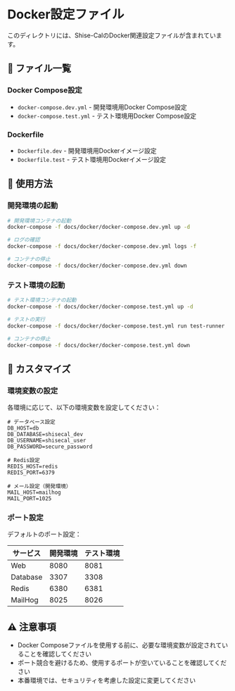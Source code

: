 # Docker設定ファイル

このディレクトリには、Shise-CalのDocker関連設定ファイルが含まれています。

## 📁 ファイル一覧

### Docker Compose設定
- `docker-compose.dev.yml` - 開発環境用Docker Compose設定
- `docker-compose.test.yml` - テスト環境用Docker Compose設定

### Dockerfile
- `Dockerfile.dev` - 開発環境用Dockerイメージ設定
- `Dockerfile.test` - テスト環境用Dockerイメージ設定

## 🐳 使用方法

### 開発環境の起動
```bash
# 開発環境コンテナの起動
docker-compose -f docs/docker/docker-compose.dev.yml up -d

# ログの確認
docker-compose -f docs/docker/docker-compose.dev.yml logs -f

# コンテナの停止
docker-compose -f docs/docker/docker-compose.dev.yml down
```

### テスト環境の起動
```bash
# テスト環境コンテナの起動
docker-compose -f docs/docker/docker-compose.test.yml up -d

# テストの実行
docker-compose -f docs/docker/docker-compose.test.yml run test-runner

# コンテナの停止
docker-compose -f docs/docker/docker-compose.test.yml down
```

## 🔧 カスタマイズ

### 環境変数の設定
各環境に応じて、以下の環境変数を設定してください：

```env
# データベース設定
DB_HOST=db
DB_DATABASE=shisecal_dev
DB_USERNAME=shisecal_user
DB_PASSWORD=secure_password

# Redis設定
REDIS_HOST=redis
REDIS_PORT=6379

# メール設定（開発環境）
MAIL_HOST=mailhog
MAIL_PORT=1025
```

### ポート設定
デフォルトのポート設定：

| サービス | 開発環境 | テスト環境 |
|---------|---------|-----------|
| Web | 8080 | 8081 |
| Database | 3307 | 3308 |
| Redis | 6380 | 6381 |
| MailHog | 8025 | 8026 |

## ⚠️ 注意事項

- Docker Composeファイルを使用する前に、必要な環境変数が設定されていることを確認してください
- ポート競合を避けるため、使用するポートが空いていることを確認してください
- 本番環境では、セキュリティを考慮した設定に変更してください
